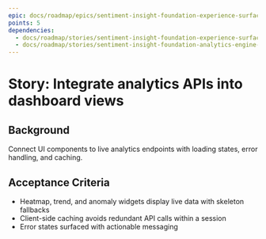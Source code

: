 ```yaml
---
epic: docs/roadmap/epics/sentiment-insight-foundation-experience-surface.md
points: 5
dependencies:
  - docs/roadmap/stories/sentiment-insight-foundation-experience-surface-03-component-build.md
  - docs/roadmap/stories/sentiment-insight-foundation-analytics-engine-05-trpc-surface.md
---
```

# Story: Integrate analytics APIs into dashboard views

## Background
Connect UI components to live analytics endpoints with loading states, error handling, and caching.

## Acceptance Criteria
- Heatmap, trend, and anomaly widgets display live data with skeleton fallbacks
- Client-side caching avoids redundant API calls within a session
- Error states surfaced with actionable messaging
